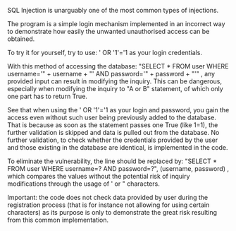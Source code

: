 SQL Injection is unarguably one of the most common types of injections.

The program is a simple login mechanism implemented in an incorrect way to demonstrate how easily the unwanted unauthorised access can be obtained.

To try it for yourself, try to use:
' OR '1'='1
as your login credentials.

With this method of accessing the database:
"SELECT * FROM user WHERE username='" + username + "' AND password='" + password + "'" ,
any provided input can result in modifying the inquiry. This can be dangerous, especially when modifying the inquiry to "A or B" statement, of which only one part has to return True.

See that when using the ' OR '1'='1 as your login and password, you gain the access even without such user being previously added to the database. That is because as soon as the statement passes one True (like 1=1), the further validation is skipped and data is pulled out from the database. No further validation, to check whether the credentials provided by the user and those existing in the database are identical, is implemented in the code.

To eliminate the vulnerability, the line should be replaced by:
"SELECT * FROM user WHERE username=? AND password=?", (username, password) ,
which compares the values without the potential risk of inquiry modifications through the usage of ' or " characters.

Important: the code does not check data provided by user during the registration process (that is for instance not allowing for using certain characters) as its purpose is only to demonstrate the great risk resulting from this common implementation.
